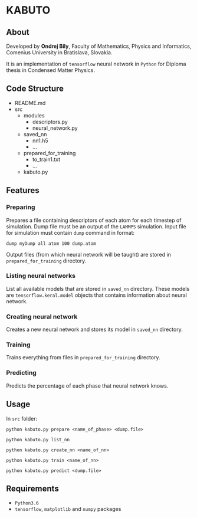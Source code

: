 # KABUTO
## About
Developed by **Ondrej Bily**, Faculty of Mathematics, Physics and Informatics, Comenius University in Bratislava, Slovakia. 

It is an implementation of `tensorflow` neural network in `Python` for Diploma thesis in Condensed Matter Physics.

## Code Structure
* README.md
* src
    * modules
        * descriptors.py
        * neural_network.py
    * saved_nn
        * nn1.h5
        * ...
    * prepared_for_training
        * to_train1.txt
        * ...
    * kabuto.py

## Features

### Preparing
Prepares a file containing descriptors of each atom for each timestep of simulation. Dump file must be an output of the `LAMMPS` simulation. Input file for simulation must contain `dump` command in format:

    dump myDump all atom 100 dump.atom
    
Output files (from which neural network will be taught) are stored in `prepared_for_training` directory.

### Listing neural networks
List all available models that are stored in `saved_nn` directory. These models are `tensorflow.keral.model` objects that contains information about neural network. 

### Creating neural network
Creates a new neural network and stores its model in `saved_nn` directory.

### Training
Trains everything from files in `prepared_for_training` directory. 

### Predicting
Predicts the percentage of each phase that neural network knows. 

## Usage
In `src` folder:

    python kabuto.py prepare <name_of_phase> <dump.file>
    
    python kabuto.py list_nn
    
    python kabuto.py create_nn <name_of_nn>
    
    python kabuto.py train <name_of_nn>
    
    python kabuto.py predict <dump.file>
    
## Requirements
* `Python3.6`
* `tensorflow`, `matplotlib` and `numpy` packages